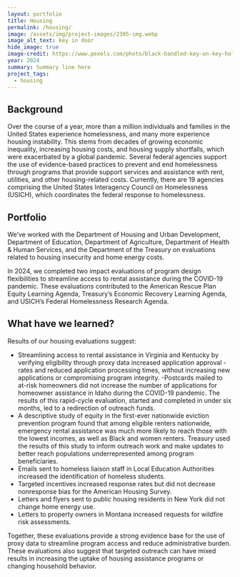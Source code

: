 ```yaml
---
layout: portfolio
title: Housing
permalink: /housing/
image: /assets/img/project-images/2305-img.webp
image_alt_text: key in door
hide_image: true
image-credit: https://www.pexels.com/photo/black-handled-key-on-key-hole-101808/
year: 2024
summary: Summary line here
project_tags:
  - housing
---
```


## Background
Over the course of a year, more than a million individuals and families in the United States experience homelessness, and many more experience housing instability. This stems from decades of growing economic inequality, increasing housing costs, and housing supply shortfalls, which were exacerbated by a global pandemic. Several federal agencies support the use of evidence-based practices to prevent and end homelessness through programs that provide support services and assistance with rent, utilities, and other housing-related costs. Currently, there are 19 agencies comprising the United States Interagency Council on Homelessness (USICH), which coordinates the federal response to homelessness.

## Portfolio
We’ve worked with the Department of Housing and Urban Development, Department of Education, Department of Agriculture, Department of Health & Human Services, and the Department of the Treasury on evaluations related to housing insecurity and home energy costs.

In 2024, we completed two impact evaluations of program design flexibilities to streamline access to rental assistance during the COVID-19 pandemic. These evaluations contributed to the American Rescue Plan Equity Learning Agenda, Treasury’s Economic Recovery Learning Agenda, and USICH’s Federal Homelessness Research Agenda.

## What have we learned?
Results of our housing evaluations suggest:
- Streamlining access to rental assistance in Virginia and Kentucky by verifying eligibility through proxy data increased application approval - rates and reduced application processing times, without increasing new applications or compromising program integrity.
 -Postcards mailed to at-risk homeowners did not increase the number of applications for homeowner assistance in Idaho during the COVID-19 pandemic. The results of this rapid-cycle evaluation, started and completed in under six months, led to a redirection of outreach funds.
- A descriptive study of equity in the first-ever nationwide eviction prevention program found that among eligible renters nationwide, emergency rental assistance was much more likely to reach those with the lowest incomes, as well as Black and women renters. Treasury used the results of this study to inform outreach work and make updates to better reach populations underrepresented among program beneficiaries.
- Emails sent to homeless liaison staff in Local Education Authorities increased the identification of homeless students.
- Targeted incentives increased response rates but did not decrease nonresponse bias for the American Housing Survey.
- Letters and flyers sent to public housing residents in New York did not change home energy use.
- Letters to property owners in Montana increased requests for wildfire risk assessments.

Together, these evaluations provide a strong evidence base for the use of proxy data to streamline program access and reduce administrative burden. These evaluations also suggest that targeted outreach can have mixed results in increasing the uptake of housing assistance programs or changing household behavior.
